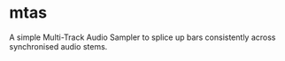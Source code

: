 # mtas
A simple Multi-Track Audio Sampler to splice up bars consistently across synchronised audio stems.
